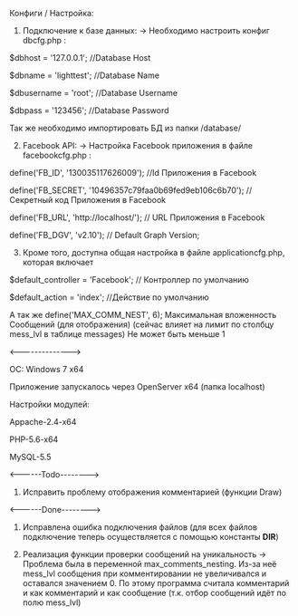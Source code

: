 ﻿Конфиги / Настройка:

1) Подключение к базе данных: -> Необходимо настроить конфиг dbcfg.php :

$dbhost = '127.0.0.1'; //Database Host 

$dbname = 'lighttest'; //Database Name

$dbusername = 'root'; //Database Username

$dbpass = '123456'; //Database Password

Так же необходимо импортировать БД из папки /database/

2) Facebook API: -> Настройка Facebook приложения в файле facebookcfg.php :

define('FB_ID', '130035117626009'); //Id Приложения в Facebook

define('FB_SECRET', '10496357c79faa0b69fed9eb106c6b70');  //Секретный код Приложения в Facebook

define('FB_URL', 'http://localhost/'); // URL Приложения в Facebook

define('FB_DGV', 'v2.10'); // Default Graph Version;

3) Кроме того, доступна общая настройка в файле applicationcfg.php, которая включает

$default_controller = 'Facebook'; // Контроллер по умолчанию

$default_action = 'index'; //Действие по умолчанию

А так же
define('MAX_COMM_NEST', 6); 
Максимальная вложенность Сообщений (для отображения) (сейчас влияет на лимит по столбцу mess_lvl в таблице messages)
Не может быть меньше 1

<-------------->


ОС: Windows 7 x64

Приложение запускалось через OpenServer x64 (папка localhost)

Настройки модулей:

Appache-2.4-x64

PHP-5.6-x64

MySQL-5.5





<------Todo-------->

1) Исправить проблему отображения комментарией (функции Draw)

<------Done-------->

1) Исправлена ошибка подключения файлов (для всех файлов подключение теперь осуществляется с помощью константы __DIR__)

2) Реализация функции проверки сообщений на уникальность -> Проблема была в переменной max_comments_nesting. 
Из-за неё mess_lvl сообщения при комментировании не увеличивался и оставался значением 0. 
По этому программа считала комментарий и как комментарий и как сообщение (т.к. отбор сообщений идёт по полю mess_lvl)

